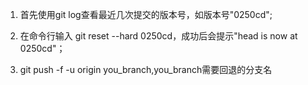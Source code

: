 ﻿1. 首先使用git log查看最近几次提交的版本号，如版本号"0250cd";

2. 在命令行输入 git reset --hard 0250cd，成功后会提示"head is now at 0250cd"；

3. git push -f -u origin you_branch,you_branch需要回退的分支名

